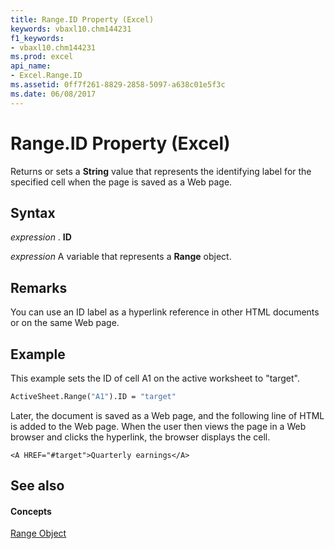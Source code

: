 ```yaml
---
title: Range.ID Property (Excel)
keywords: vbaxl10.chm144231
f1_keywords:
- vbaxl10.chm144231
ms.prod: excel
api_name:
- Excel.Range.ID
ms.assetid: 0ff7f261-8829-2858-5097-a638c01e5f3c
ms.date: 06/08/2017
---
```



# Range.ID Property (Excel)

Returns or sets a  **String** value that represents the identifying label for the specified cell when the page is saved as a Web page.


## Syntax

 _expression_ . **ID**

 _expression_ A variable that represents a **Range** object.


## Remarks

You can use an ID label as a hyperlink reference in other HTML documents or on the same Web page.


## Example

This example sets the ID of cell A1 on the active worksheet to "target".


```vb
ActiveSheet.Range("A1").ID = "target"
```

Later, the document is saved as a Web page, and the following line of HTML is added to the Web page. When the user then views the page in a Web browser and clicks the hyperlink, the browser displays the cell.




```
<A HREF="#target">Quarterly earnings</A>
```


## See also


#### Concepts


[Range Object](range-object-excel.md)

